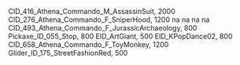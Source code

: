 CID_416_Athena_Commando_M_AssassinSuit, 2000
CID_276_Athena_Commando_F_SniperHood, 1200
na
na
na
na
CID_493_Athena_Commando_F_JurassicArchaeology, 800
Pickaxe_ID_055_Stop, 800
EID_ArtGiant, 500
EID_KPopDance02, 800
CID_658_Athena_Commando_F_ToyMonkey, 1200
Glider_ID_175_StreetFashionRed, 500
